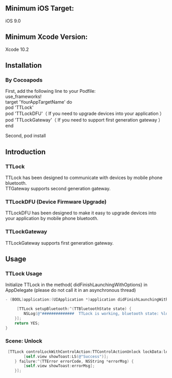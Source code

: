 ## Minimum iOS Target:
iOS 9.0


## Minimum Xcode Version: 
Xcode 10.2 


## Installation

### By Cocoapods

First, add the following line to your Podfile:
<br>use_frameworks!
<br>target 'YourAppTargetName' do
<br>pod 'TTLock'
<br>pod 'TTLockDFU'（ If you need to upgrade devices into your application ）
<br>pod 'TTLockGateway'（ If you need to support first generation gateway ）
<br>end

Second, pod install



## Introduction

### TTLock
TTLock has been designed to communicate with devices by mobile phone bluetooth.
<br>TTGateway supports second generation gateway.

### TTLockDFU (Device Firmware Upgrade)
TTLockDFU has been designed to make it easy to upgrade devices into your application by mobile phone bluetooth.

### TTLockGateway
TTLockGateway supports first generation gateway.

## Usage

### TTLock Usage
Initialize TTLock in the method{ didFinishLaunchingWithOptions} in AppDelegate (please do not call it in an asynchronous thread)
```objective-c
- (BOOL)application:(UIApplication *)application didFinishLaunchingWithOptions:(NSDictionary *)launchOptions {

     [TTLock setupBluetooth:^(TTBluetoothState state) {
        NSLog(@"##############  TTLock is working, bluetooth state: %ld  ##############",(long)state);
    }];
    return YES;
}
```
### Scene: Unlock
```objective-c
 [TTLock controlLockWithControlAction:TTControlActionUnlock lockData:lockData success:^(long long lockTime, NSInteger electricQuantity, long long uniqueId) {
        [self.view showToast:LS(@"Success")];
    } failure:^(TTError errorCode, NSString *errorMsg) {
        [self.view showToast:errorMsg];
    }];
```
